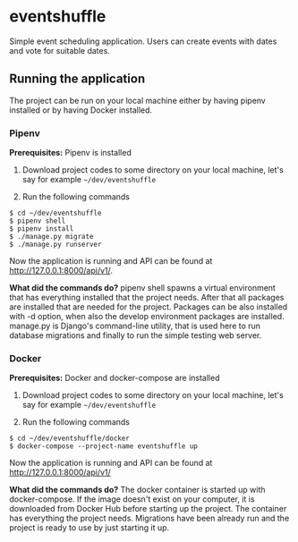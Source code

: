 # eventshuffle

Simple event scheduling application. Users can create events with dates and vote for suitable dates.

## Running the application

The project can be run on your local machine either by having pipenv installed or by having Docker installed.

### Pipenv

**Prerequisites:** Pipenv is installed

1. Download project codes to some directory on your local machine, let's say for example `~/dev/eventshuffle`

2. Run the following commands

```
$ cd ~/dev/eventshuffle
$ pipenv shell
$ pipenv install
$ ./manage.py migrate
$ ./manage.py runserver
```

Now the application is running and API can be found at http://127.0.0.1:8000/api/v1/.

**What did the commands do?** pipenv shell spawns a virtual environment that has everything installed that the project needs. After that all packages are installed that are needed for the project. Packages can be also installed with -d option, when also the develop environment packages are installed. manage.py is Django's command-line utility, that is used here to run database migrations and finally to run the simple testing web server.

### Docker

**Prerequisites:** Docker and docker-compose are installed

1. Download project codes to some directory on your local machine, let's say for example `~/dev/eventshuffle`

2. Run the following commands

```
$ cd ~/dev/eventshuffle/docker
$ docker-compose --project-name eventshuffle up
```

Now the application is running and API can be found at http://127.0.0.1:8000/api/v1/

**What did the commands do?** The docker container is started up with docker-compose. If the image doesn't exist on your computer, it is downloaded from Docker Hub before starting up the project. The container has everything the project needs. Migrations have been already run and the project is ready to use by just starting it up.
